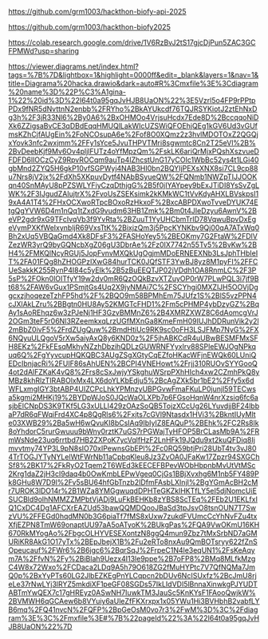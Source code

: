https://github.com/grm1003/hackthon-biofy-api-2025

https://github.com/grm1003/hackthon-biofy2025

https://colab.research.google.com/drive/1V6RzBvJ2tS17gjcDjPun5ZAC3GCFPMWd?usp=sharing

https://viewer.diagrams.net/index.html?tags=%7B%7D&lightbox=1&highlight=0000ff&edit=_blank&layers=1&nav=1&title=Diagrama%20hacka.drawio&dark=auto#R%3Cmxfile%3E%3Cdiagram%20name%3D%22P%C3%A1gina-1%22%20id%3D%22I64t0a95gqJvHJB8UaON%22%3E5Vzrl5o4FP9rPPtpPDx9fNR5dNvttnN2enbb%2FRYho%2BkAYUkcdf76TQJRSYKiotJ2ztEhNxDg3h%2F3jR33Nl6%2By0A6%2BxOHMOo4VrjsuHcdx7Ede8D%2BccqqoNiDXk6ZZigsaBvCE3qDBdEqqHMUQlLakWIcUZSWiQFOEhjQEg1kGV6Ud3vGUfmsKZhCjfAUgEin%2FoNCOsupA6e%2Fof8O0XQmz2z3hvlMDOTOxZ2QGQjxYovk3nfc2wxjmm%2FFy1sYce5JvuTHPVTMri8sgwmtc8Cn2T25eVl%2B%2BvDeebKjf9Mv6Ov4pljlFUTz4oYfMpzQm%2FskLK6ariQrMjxPQshXszvueDFDFD6lIOCzCyZ9RpvROCqm9auTp4IZhcstUnG17yCOIc1WbBc52ys4t1LGi40gbMnd2ZYQ5H6gkP10vfSGPWyj4NAB3HI0bn2BQYIjPEXsXNX8si7CL9cp88u7Nrs8jV2jx%2FdXh5XKpuvDytf4NAbBSyueQW%2FQNmb1NWZpTIJJOOKqn40SnMAyU8pPZSWLYFiyCzqDthjgG%2B5f0jIYAYpey9bExJTiDI8YsSvZgLWK%2F3IJgudZAIujtrX%2FvoUsZSEKsimk2kKMkWC1tVvKdyAHXLBVskpsI19xA4A1T4%2FHxOCXwoRTpcBOxoRzHkxoF%2BxcABPDXwoTvveDYUK74EtgQgYVW6D4m1nQq1tZxdG9vudm63HB1Zmk%2Bm0t4JIeDzyu6AwnV%2BeVP2gdr9xG9TFcIvqVb3f9YvRta%2BZuuT1YyUHCbmTrID78VqwuBpvDxEgeVymPXKfWeIxynbljR69VxsTtK%2BixjzQm3j5PpcKYNKbv9Qj00qA7ATxWq0Bh2xUq5VBQaGmd4Xk8DFsF3%2FASHoYey5%2BEOKmy7G2FtaW%2FDlVZezWR3yrQ9byGQNcbXgZ06gU3DbrAe%2Fz0IX7742n55Tv5%2BvKw%2BH4%2FMKQlNcyRGUj5JopFvnvMXQkUgOgjmMDoERNEEXNb3LsJphTHbIeIT%2FA01FQg8hZHOGPzIXwG84hurTCK0JQfSTF3YwBJ8yz8M1pyFI%2FFCUeSakkK255RynP4I84c5yEIk%2B5zBuEEQTJP02jVDdh1OA8RnmLC%2F3P5sP%2FOkn0lOITfyY19w2dv0mR6QzOQkBzvXTZuyOP0rW7PLwPQL3i7jf9Bt68%2FAW6vGux1PSmjtGs4Uq2X9jyNMAi7C%2FSCYhgi0MXZlJH5OOVjDggcxzjhoqezeTzhFP5hd%2F%2BQO9m58BPMhEm75JUfz1S%2BlS5vzPPN4cJXlAkLZru%2BBgtn0HU8Ay52KMGTcFHD1%2Fm5cPHMP4ybDzyGZ%2BqAy1sAoREhqz6w3zPJeNj1HF3GzvBMMnZ6%2B4XMRZXWZ8C6dAomcgVrJ2OGm3teF5r06NI3RZeemkxqLrzUGfMXnGa8KmeFmH09IUJhDDRunVik2y2l2mBbZ0ivF5%2FrdZUgQuw%2BmdHtiUc9RK9sc0oFH3LSJFMp7NyG%2FX6NQyuULQgoV5rXw5aiyAxQ8y6KND0z%2F5jhABKCdR4uUBwBESMFMxSFH8EKz%2FkFEsqMkhyNZzhDbzihQDLzGUWRNFYyxlrv88SPleEWJOgNPkquq6Q%2FgYyvcupHQKQBC3AUgZSgXGtyCqEZfoHKacWFjnEWQk60LUniQEDcIbnjacRi%2FUIF86sAhUEN%2BCPI4VNEHowt%2Frjj310RUOvSYYGooQ4ot2dAlFZKaK4vQ8%2Frs8cSxJwjyYSkghuWSrpPXhHIch4xw2CZmhPkQ8yMBz8khRlzTIRABOlxMx4LX6doYLKbEdju5%2BcAgZXk5br1bE2%2Ffy5x6dWFLxmgIGY3btABP4UIZCPcLhkYPMnzyUBPGvwFmaFKuLP0junjl59TECwsa5kgmi2MHKj19%2BYDpWJoS0JQcWaOLXPb7p6FGsoHqnW4nrXzsiq6fc6asjbElCNpDS3K9TKf5LG3xULLl429zOAzSoQB5TojzXCcUg26LYuvdjjBF24lbbaP7dR6qFWqiFrd4XC4p8QgRls6%2Fxjts7cGVl9Ntasdx1HVi3%2BkntIUyMlte03XWB29%2Ba5wH6wQvuKI8bCsIAq9IbIyIZ8EAQuP%2BEhk%2FC2Rs8lk8oYhdorC5rurGwuuu9bWny0rztK7uGS7rPGWajTyHFOP5BrCLasMb9A%2FRmWsNde23uq6rrtbd7HB2ZXPoK7ycVqlfHzF2LnHFk19JQdu9xt2kuQFDiq8Ijmvvtmy74YP3L9pN8sIO70xIPewnsGbEPl%2Fc0RQ59btjPri28UbT4tv3vJ804TrTOGJYTyNYLelWtFWrNb11aCpbqKleu8Jz3ZvOA0JFaKw17Zpzr94SXGChSf8%2BK17%2FkRyO2Tqem2T6WEd3kEECEFBPevWObHbpnbMvUtVtMSc2Krg1daZ2jH3cI9daq4b0OwKmbLEPwVgeq0CjGs1BBjXvxhg6M1nb5FY489Pk8GHu8W7D9l%2Fv5sBU64hfGbTnzb2IDfmFAsbLXInjI%2BgYGmAcBH2cMr7UROK3lDO14r%2B1WZa8YMGgwuqdDPHTeGKZklHKTfLY5eI5djNomcUiESUCBld9olhNMMZZMPbtVjADj9LuFkBEHKb8zYBS8ScTEq%2FEb2U1EKLfxIQ1CxDC4Dg1AFCXrEAZUd53bawQQMDQooJBaSd3tpJsvO8tsnOUN7T7SwzVU%2FFEGd0hqdMN0b3G6piaTf7fMS8xUxw7zukdFVUmcCcYhNvFZu4txXfjEZPN8TmW69onaptUU97aA5oATyoK%2BUkgPas%2FQA9VwOKmU16KH670RkMYogAo%2FbgcOLHYVESEXontzN8ggQ4mun9Zbz7tMxSrbND7aGMURiKR8AkG1O17yTx%2BEpJbejX1B%2Fu2eRTo8nxAu9QmBOTsryy622fZnSOpeucauf%2FWr6%2B6jgc6%2BqrSqJ%2FrpeC1N4le3eqUN1%2FsKeAqym7A%2FfvN%2Fy%2BiBlah9Uezx4I13le9ppe%2B7oFP8%2BMq8MLfkMzgC4W8x72Wxo%2FCDaca2LDq9A5h79O618ZG2fMuHYPtc7V7QfNQMa7JmQ0p%2BxYyPTs60LG2JlbEZKEgPnYLCqpcn2bDUv6NcISUxfz%2BcJmU8rjeLe37rNwLYj3lRYZ5mkdiXF1peGF08SGDs57IkLIdVDI5lBnnaXinwkgPJYUDTABTmYwQEX7c17gHREyz0ASwNH7IuwkTM3JauSc5KnKYsF1FAooQwjkW%2BVMWH6qGCAew6b8VYuiy6aUleZfFKXrxpx1x05YWu1Hi3BVHbhB2vabfLYB6mq%2FQ41nvcN%2FQFP%2BpGeOsM0vo7r3%2FwM%3D%3C%2Fdiagram%3E%3C%2Fmxfile%3E#%7B%22pageId%22%3A%22I64t0a95gqJvHJB8UaON%22%7D
